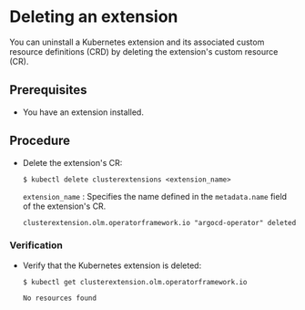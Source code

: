 # Deleting an extension

You can uninstall a Kubernetes extension and its associated custom resource definitions (CRD) by deleting the extension's custom resource (CR).

## Prerequisites

* You have an extension installed.

## Procedure

* Delete the extension's CR:

    ``` terminal
    $ kubectl delete clusterextensions <extension_name>
    ```

    `extension_name`
    : Specifies the name defined in the `metadata.name` field of the extension's CR.

    ``` text title="Example output"
    clusterextension.olm.operatorframework.io "argocd-operator" deleted
    ```

### Verification

* Verify that the Kubernetes extension is deleted:

    ``` terminal
    $ kubectl get clusterextension.olm.operatorframework.io
    ```

    ``` text title="Example output"
    No resources found
    ```

